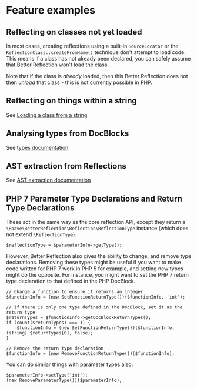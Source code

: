 # Feature examples

## Reflecting on classes not yet loaded

In most cases, creating reflections using a built-in `SourceLocator` or the
`ReflectionClass::createFromName()` technique don't attempt to load code. This
means if a class has not already been declared, you can safely assume that
Better Reflection won't load the class.

Note that if the class is *already* loaded, then this Better Reflection does
not then *unload* that class - this is not currently possible in PHP.

## Reflecting on things within a string

See [Loading a class from a string](https://github.com/Roave/BetterReflection/tree/master/docs/usage.md#Loading-a-class-from-a-string)

## Analysing types from DocBlocks

See [types documentation](https://github.com/Roave/BetterReflection/tree/master/docs/types.md)

## AST extraction from Reflections

See [AST extraction documentation](https://github.com/Roave/BetterReflection/tree/master/docs/ast-extraction.md)

## PHP 7 Parameter Type Declarations and Return Type Declarations

These act in the same way as the core reflection API, except they return a
`\Roave\BetterReflection\Reflection\ReflectionType` instance (which does not
extend `\ReflectionType`).

```
$reflectionType = $parameterInfo->getType();
```

However, Better Reflection also gives the ability to change, and remove type
declarations. Removing these types might be useful if you want to make code
written for PHP 7 work in PHP 5 for example, and setting new types might
do the opposite. For instance, you might want to set the PHP 7 return type
declaration to that defined in the PHP DocBlock.

```
// Change a function to ensure it returns an integer
$functionInfo = (new SetFunctionReturnType())($functionInfo, 'int');

// If there is only one type defined in the DocBlock, set it as the return type
$returnTypes = $functionInfo->getDocBlockReturnTypes();
if (count($returnTypes) === 1) {
    $functionInfo = (new SetFunctionReturnType())($functionInfo, (string) $returnTypes[0], false);
}

// Remove the return type declaration
$functionInfo = (new RemoveFunctionReturnType())($functionInfo);
```

You can do similar things with parameter types also:

```
$parameterInfo->setType('int');
(new RemoveParameterType())($parameterInfo);
```
